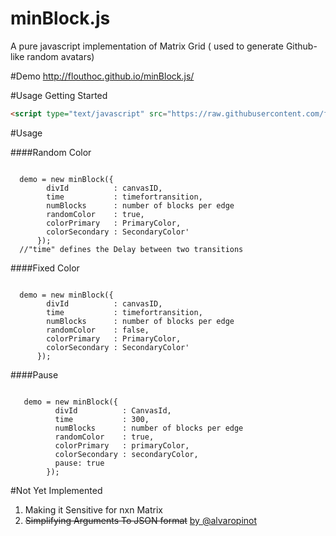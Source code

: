 # minBlock.js
A pure javascript implementation of Matrix Grid ( used to generate Github-like random avatars)


#Demo
http://flouthoc.github.io/minBlock.js/

#Usage
Getting Started
```html
<script type="text/javascript" src="https://raw.githubusercontent.com/flouthoc/minBlock.js/master/index.js"></script>
```

#Usage

####Random Color
<pre><code>
  demo = new minBlock({
        divId          : canvasID,
        time           : timefortransition,
        numBlocks      : number of blocks per edge
        randomColor    : true,
        colorPrimary   : PrimaryColor,
        colorSecondary : SecondaryColor'
      });
  //"time" defines the Delay between two transitions
</code></pre>

####Fixed Color
<pre><code>
  demo = new minBlock({
        divId          : canvasID,
        time           : timefortransition,
        numBlocks      : number of blocks per edge
        randomColor    : false,
        colorPrimary   : PrimaryColor,
        colorSecondary : SecondaryColor'
      });
</code></pre>

####Pause
<pre><code>
   demo = new minBlock({
          divId          : CanvasId,
          time           : 300,
          numBlocks      : number of blocks per edge
          randomColor    : true,
          colorPrimary   : primaryColor,
          colorSecondary : secondaryColor,
          pause: true
        });
</code></pre>

#Not Yet Implemented
1. Making it Sensitive for nxn Matrix
2. ~~Simplifying Arguments To JSON format~~ [by @alvaropinot](https://github.com/alvaropinot)
